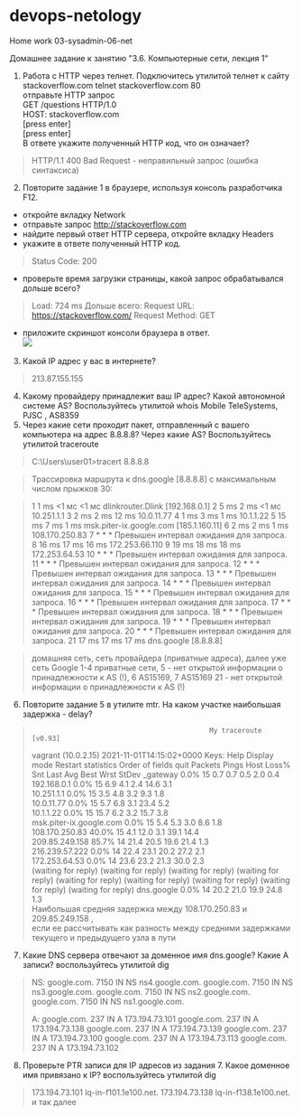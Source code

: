 # devops-netology
Home work 03-sysadmin-06-net

Домашнее задание к занятию "3.6. Компьютерные сети, лекция 1"

1. Работа c HTTP через телнет.
Подключитесь утилитой телнет к сайту stackoverflow.com telnet stackoverflow.com 80  
отправьте HTTP запрос  
GET /questions HTTP/1.0  
HOST: stackoverflow.com  
[press enter]  
[press enter]  
В ответе укажите полученный HTTP код, что он означает?   
> HTTP/1.1 400 Bad Request - неправильный запрос (ошибка синтаксиса)
2. Повторите задание 1 в браузере, используя консоль разработчика F12.  
* откройте вкладку Network  
* отправьте запрос http://stackoverflow.com  
* найдите первый ответ HTTP сервера, откройте вкладку Headers  
* укажите в ответе полученный HTTP код.  
>Status Code: 200 
* проверьте время загрузки страницы, какой запрос обрабатывался дольше всего?
> Load: 724 ms
> Дольше всего: 
> Request URL: https://stackoverflow.com/
> Request Method: GET
* приложите скриншот консоли браузера в ответ.  
![](//blob/main/screenshot1.JPG)
3. Какой IP адрес у вас в интернете?
>213.87.155.155
4. Какому провайдеру принадлежит ваш IP адрес? Какой автономной системе AS? Воспользуйтесь утилитой whois
Mobile TeleSystems, PJSC , AS8359
5. Через какие сети проходит пакет, отправленный с вашего компьютера на адрес 8.8.8.8? Через какие AS? Воспользуйтесь утилитой traceroute
>C:\Users\user01>tracert 8.8.8.8

>Трассировка маршрута к dns.google [8.8.8.8]
> с максимальным числом прыжков 30:

> 1     1 ms    <1 мс    <1 мс  dlinkrouter.Dlink [192.168.0.1]
> 2     5 ms     2 ms    <1 мс  10.251.1.1
> 3     2 ms     2 ms    12 ms  10.0.11.77
> 4     1 ms     3 ms     1 ms  10.1.1.22
> 5    15 ms     7 ms     1 ms  msk.piter-ix.google.com [185.1.160.11]
> 6     2 ms     2 ms     1 ms  108.170.250.83
> 7     *        *        *     Превышен интервал ожидания для запроса.
> 8    16 ms    17 ms    16 ms  172.253.66.110
> 9    19 ms    18 ms    18 ms  172.253.64.53
> 10     *        *        *     Превышен интервал ожидания для запроса.
> 11     *        *        *     Превышен интервал ожидания для запроса.
> 12     *        *        *     Превышен интервал ожидания для запроса.
> 13     *        *        *     Превышен интервал ожидания для запроса.
> 14     *        *        *     Превышен интервал ожидания для запроса.
> 15     *        *        *     Превышен интервал ожидания для запроса.
> 16     *        *        *     Превышен интервал ожидания для запроса.
> 17     *        *        *     Превышен интервал ожидания для запроса.
> 18     *        *        *     Превышен интервал ожидания для запроса.
> 19     *        *        *     Превышен интервал ожидания для запроса.
> 20     *        *        *     Превышен интервал ожидания для запроса.
> 21    17 ms    17 ms    17 ms  dns.google [8.8.8.8]

> домашняя сеть, сеть провайдера (приватные адреса), далее уже сеть Google 
> 1-4 приватные сети, 5 - нет открытой информации о принадлежности к AS (!), 6 AS15169, 7 AS15169
> 21 - нет открытой информации о принадлежности к AS (!)

6. Повторите задание 5 в утилите mtr. На каком участке наибольшая задержка - delay?
>                                                 My traceroute  [v0.93]
> vagrant (10.0.2.15)                                                                            2021-11-01T14:15:02+0000
> Keys:  Help   Display mode   Restart statistics   Order of fields   quit
>                                                                               Packets               Pings
> Host                                                                        Loss%   Snt   Last   Avg  Best  Wrst StDev
> _gateway                                                                  0.0%    15    0.7   0.7   0.5   2.0   0.4  
> 192.168.0.1                                                               0.0%    15    6.9   4.1   2.4  14.6   3.1  
> 10.251.1.1                                                                0.0%    15    3.5   4.8   3.2   9.3   1.8  
> 10.0.11.77                                                                0.0%    15    5.7   6.8   3.1  23.4   5.2  
> 10.1.1.22                                                                 0.0%    15   15.7   6.2   3.2  15.7   3.8  
> msk.piter-ix.google.com                                                   0.0%    15    5.4   5.3   3.0   8.6   1.8  
> 108.170.250.83                                                           40.0%    15    4.1  12.0   3.1  39.1  14.4  
> 209.85.249.158                                                           85.7%    14   21.4  20.5  19.6  21.4   1.3  
> 216.239.57.222                                                            0.0%    14   22.4  23.1  20.2  27.2   2.1  
> 172.253.64.53                                                             0.0%    14   23.6  23.2  21.3  30.0   2.3  
(waiting for reply)
(waiting for reply)
(waiting for reply)
(waiting for reply)
(waiting for reply)
(waiting for reply)
(waiting for reply)
(waiting for reply)
(waiting for reply)
> dns.google                                                                0.0%    14   20.2  21.0  19.9  24.8   1.3  
> Наибольшая средняя задержка между 108.170.250.83 и 209.85.249.158 ,   
> если ее рассчитывать как разность между средними задержками текущего и предыдущего узла в пути

7. Какие DNS сервера отвечают за доменное имя dns.google? Какие A записи? воспользуйтесь утилитой dig
>NS:
>google.com.             7150    IN      NS      ns4.google.com.
>google.com.             7150    IN      NS      ns3.google.com.
>google.com.             7150    IN      NS      ns2.google.com.
>google.com.             7150    IN      NS      ns1.google.com.
> 
> A:
> google.com.             237     IN      A       173.194.73.101
>google.com.             237     IN      A       173.194.73.138
>google.com.             237     IN      A       173.194.73.139
>google.com.             237     IN      A       173.194.73.100
>google.com.             237     IN      A       173.194.73.113
>google.com.             237     IN      A       173.194.73.102
> 
8. Проверьте PTR записи для IP адресов из задания 7. Какое доменное имя привязано к IP? воспользуйтесь утилитой dig
>173.194.73.101 lq-in-f101.1e100.net.
> 173.194.73.138 lq-in-f138.1e100.net.
> и так далее